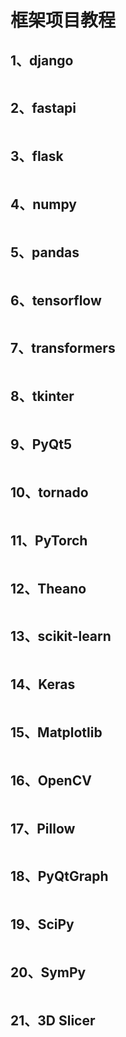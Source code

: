 # 框架项目教程

## 1、django

```python

```

## 2、fastapi

```python

```

## 3、flask

```python

```

## 4、numpy

```python

```

## 5、pandas

```python

```

## 6、tensorflow

```python

```

## 7、transformers

```python

```

## 8、tkinter

```python

```

## 9、PyQt5

```python

```

## 10、tornado

```python

```

## 11、PyTorch

```python

```

## 12、Theano

```python

```

## 13、scikit-learn

```python

```

## 14、Keras

```python

```

## 15、Matplotlib

```python

```

## 16、OpenCV

```python

```

## 17、Pillow

```python

```

## 18、PyQtGraph

```python

```

## 19、SciPy

```python

```

## 20、SymPy

```python

```

## 21、3D Slicer
```python

```
